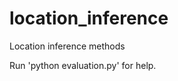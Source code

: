 location_inference
==================

Location inference methods

Run 'python evaluation.py' for help.
